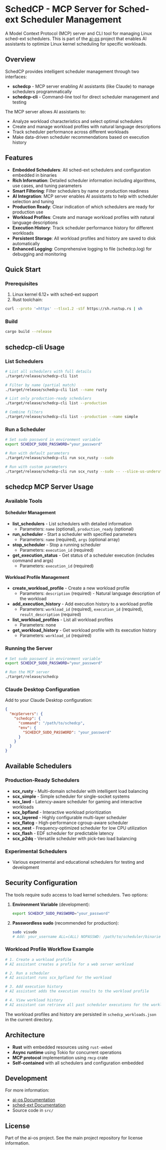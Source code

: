 # SchedCP - MCP Server for Sched-ext Scheduler Management

A Model Context Protocol (MCP) server and CLI tool for managing Linux sched-ext schedulers. This is part of the [ai-os](https://github.com/yunwei37/ai-os) project that enables AI assistants to optimize Linux kernel scheduling for specific workloads.

## Overview

SchedCP provides intelligent scheduler management through two interfaces:
- **schedcp** - MCP server enabling AI assistants (like Claude) to manage schedulers programmatically
- **schedcp-cli** - Command-line tool for direct scheduler management and testing

The MCP server allows AI assistants to:
- Analyze workload characteristics and select optimal schedulers
- Create and manage workload profiles with natural language descriptions
- Track scheduler performance across different workloads
- Make data-driven scheduler recommendations based on execution history

## Features

- **Embedded Schedulers**: All sched-ext schedulers and configuration embedded in binaries
- **Rich Information**: Detailed scheduler information including algorithms, use cases, and tuning parameters
- **Smart Filtering**: Filter schedulers by name or production readiness
- **AI Integration**: MCP server enables AI assistants to help with scheduler selection and tuning
- **Production Ready**: Clear indication of which schedulers are ready for production use
- **Workload Profiles**: Create and manage workload profiles with natural language descriptions
- **Execution History**: Track scheduler performance history for different workloads
- **Persistent Storage**: All workload profiles and history are saved to disk automatically
- **Enhanced Logging**: Comprehensive logging to file (schedcp.log) for debugging and monitoring

## Quick Start

### Prerequisites

1. Linux kernel 6.12+ with sched-ext support
2. Rust toolchain:
```bash
curl --proto '=https' --tlsv1.2 -sSf https://sh.rustup.rs | sh
```

### Build

```bash
cargo build --release
```

## schedcp-cli Usage

### List Schedulers

```bash
# List all schedulers with full details
./target/release/schedcp-cli list

# Filter by name (partial match)
./target/release/schedcp-cli list --name rusty

# List only production-ready schedulers
./target/release/schedcp-cli list --production

# Combine filters
./target/release/schedcp-cli list --production --name simple
```

### Run a Scheduler

```bash
# Set sudo password in environment variable
export SCHEDCP_SUDO_PASSWORD="your_password"

# Run with default parameters
./target/release/schedcp-cli run scx_rusty --sudo

# Run with custom parameters
./target/release/schedcp-cli run scx_rusty --sudo -- --slice-us-underutil 30000 --fifo-sched
```

## schedcp MCP Server Usage

### Available Tools

#### Scheduler Management
- **list_schedulers** - List schedulers with detailed information
  - Parameters: `name` (optional), `production_ready` (optional)
- **run_scheduler** - Start a scheduler with specified parameters
  - Parameters: `name` (required), `args` (optional array)
- **stop_scheduler** - Stop a running scheduler
  - Parameters: `execution_id` (required)
- **get_execution_status** - Get status of a scheduler execution (includes command and args)
  - Parameters: `execution_id` (required)

#### Workload Profile Management
- **create_workload_profile** - Create a new workload profile
  - Parameters: `description` (required) - Natural language description of the workload
- **add_execution_history** - Add execution history to a workload profile
  - Parameters: `workload_id` (required), `execution_id` (required), `result_description` (required)
- **list_workload_profiles** - List all workload profiles
  - Parameters: none
- **get_workload_history** - Get workload profile with its execution history
  - Parameters: `workload_id` (required)

### Running the Server

```bash
# Set sudo password in environment variable
export SCHEDCP_SUDO_PASSWORD="your_password"

# Run the MCP server
./target/release/schedcp
```

### Claude Desktop Configuration

Add to your Claude Desktop configuration:

```json
{
  "mcpServers": {
    "schedcp": {
      "command": "/path/to/schedcp",
      "env": {
        "SCHEDCP_SUDO_PASSWORD": "your_password"
      }
    }
  }
}
```

## Available Schedulers

### Production-Ready Schedulers
- **scx_rusty** - Multi-domain scheduler with intelligent load balancing
- **scx_simple** - Simple scheduler for single-socket systems
- **scx_lavd** - Latency-aware scheduler for gaming and interactive workloads
- **scx_bpfland** - Interactive workload prioritization
- **scx_layered** - Highly configurable multi-layer scheduler
- **scx_flatcg** - High-performance cgroup-aware scheduler
- **scx_nest** - Frequency-optimized scheduler for low CPU utilization
- **scx_flash** - EDF scheduler for predictable latency
- **scx_p2dq** - Versatile scheduler with pick-two load balancing

### Experimental Schedulers
- Various experimental and educational schedulers for testing and development

## Security Configuration

The tools require sudo access to load kernel schedulers. Two options:

1. **Environment Variable** (development):
   ```bash
   export SCHEDCP_SUDO_PASSWORD="your_password"
   ```

2. **Passwordless sudo** (recommended for production):
   ```bash
   sudo visudo
   # Add: your_username ALL=(ALL) NOPASSWD: /path/to/scheduler/binaries
   ```

### Workload Profile Workflow Example

```bash
# 1. Create a workload profile
# AI assistant creates a profile for a web server workload

# 2. Run a scheduler
# AI assistant runs scx_bpfland for the workload

# 3. Add execution history
# AI assistant adds the execution results to the workload profile

# 4. View workload history
# AI assistant can retrieve all past scheduler executions for the workload
```

The workload profiles and history are persisted in `schedcp_workloads.json` in the current directory.

## Architecture

- **Rust** with embedded resources using `rust-embed`
- **Async runtime** using Tokio for concurrent operations
- **MCP protocol** implementation using `rmcp` crate
- **Self-contained** with all schedulers and configuration embedded

## Development

For more information:
- [ai-os Documentation](https://github.com/yunwei37/ai-os)
- [sched-ext Documentation](https://github.com/sched-ext/scx)
- Source code in `src/`

## License

Part of the ai-os project. See the main project repository for license information.